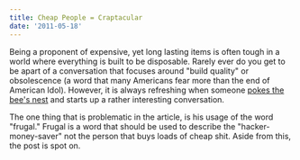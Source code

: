 ```yaml
---
title: Cheap People = Craptacular
date: '2011-05-18'
---
```


Being a proponent of expensive, yet long lasting items is often tough in a
world where everything is built to be disposable. Rarely ever do you get to be
apart of a conversation that focuses around "build quality" or obsolescence (a
word that many Americans fear more than the end of American Idol). However, it
is always refreshing when someone [pokes the bee's
nest](http://www.ajkesslerblog.com/being-frugal-makes-you-a-loser/) and starts
up a rather interesting conversation.

The one thing that is problematic in the article, is his usage of the word "frugal." Frugal is
a word that should be used to describe the "hacker-money-saver" not the person
that buys loads of cheap shit. Aside from this, the post is spot on.
